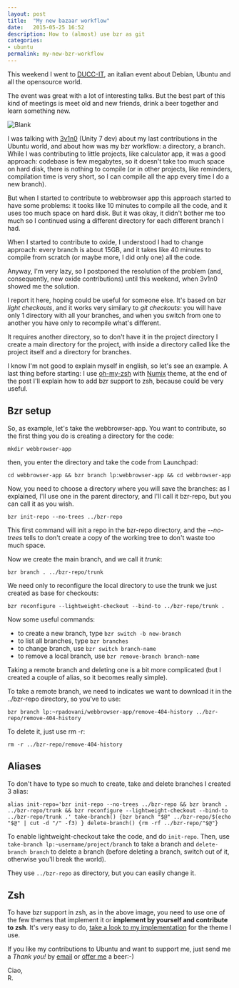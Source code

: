 ```yaml
---
layout: post
title:  "My new bazaar workflow"
date:   2015-05-25 16:52
description: How to (almost) use bzr as git
categories:
- ubuntu
permalink: my-new-bzr-workflow
---
```



This weekend I went to [DUCC-IT][duccit], an italian event about Debian, Ubuntu and all the opensource world.

The event was great with a lot of interesting talks. But the best part of this kind of meetings is meet old and new friends, drink a beer together and learn something new.

![Blank][img0]

I was talking with [3v1n0][3v1n0] (Unity 7 dev) about my last contributions in the Ubuntu world, and about how was my bzr workflow: a directory, a branch. While I was contributing to little projects, like calculator app, it was a good approach: codebase is few megabytes, so it doesn't take too much space on hard disk, there is nothing to compile (or in other projects, like reminders, compilation time is very short, so I can compile all the app every time I do a new branch).

But when I started to contribute to webbrowser app this approach started to have some problems: it tooks like 10 minutes to compile all the code, and it uses too much space on hard disk. But it was okay, it didn't bother me too much so I continued using a different directory for each different branch I had.

When I started to contribute to oxide, I understood I had to change approach: every branch is about 15GB, and it takes like 40 minutes to compile from scratch (or maybe more, I did only one) all the code.

Anyway, I'm very lazy, so I postponed the resolution of the problem (and, consequently, new oxide contributions) until this weekend, when 3v1n0 showed me the solution.

I report it here, hoping could be useful for someone else. It's based on bzr *light checkouts*, and it works very similary to *git checkouts*: you will have only 1 directory with all your branches, and when you switch from one to another you have only to recompile what's different.

It requires another directory, so to don't have it in the project directory I create a main directory for the project, with inside a directory called like the project itself and a directory for branches.

I know I'm not good to explain myself in english, so let's see an example. A last thing before starting: I use [oh-my-zsh][zsh] with [Numix][numix] theme, at the end of the post I'll explain how to add bzr support to zsh, because could be very useful.

## Bzr setup

So, as example, let's take the webbrowser-app. You want to contribute, so the first thing you do is creating a directory for the code:

`mkdir webbrowser-app`

then, you enter the directory and take the code from Launchpad:

`cd webbrowser-app && bzr branch lp:webbrowser-app && cd webbrowser-app`

Now, you need to choose a directory where you will save the branches: as I explained, I'll use one in the parent directory, and I'll call it bzr-repo, but you can call it as you wish.

`bzr init-repo --no-trees ../bzr-repo`

This first command will init a repo in the bzr-repo directory, and the *--no-trees* tells to don't create a copy of the working tree to don't waste too much space.

Now we create the main branch, and we call it *trunk*:

`bzr branch . ../bzr-repo/trunk`

We need only to reconfigure the local directory to use the trunk we just created as base for checkouts:

`bzr reconfigure --lightweight-checkout --bind-to ../bzr-repo/trunk .`

Now some useful commands:
- to create a new branch, type `bzr switch -b new-branch`
- to list all branches, type `bzr branches`
- to change branch, use `bzr switch branch-name`
- to remove a local branch, use `bzr remove-branch branch-name`

Taking a remote branch and deleting one is a bit more complicated (but I created a couple of alias, so it becomes really simple).

To take a remote branch, we need to indicates we want to download it in the ../bzr-repo directory, so you've to use:

`bzr branch lp:~rpadovani/webbrowser-app/remove-404-history ../bzr-repo/remove-404-history`

To delete it, just use rm -r:

`rm -r ../bzr-repo/remove-404-history`

## Aliases

To don't have to type so much to create, take and delete branches I created 3 alias:  

`alias init-repo='bzr init-repo --no-trees ../bzr-repo && bzr branch . ../bzr-repo/trunk && bzr reconfigure --lightweight-checkout --bind-to ../bzr-repo/trunk .'
take-branch() {bzr branch "$@" ../bzr-repo/$(echo "$@" | cut -d "/" -f3) }
delete-branch() {rm -rf ../bzr-repo/"$@"}`

To enable lightweight-checkout take the code, and do `init-repo`.
Then, use `take-branch lp:~username/project/branch` to take a branch and `delete-branch branch` to delete a branch (before deleting a branch, switch out of it, otherwise you'll break the world).

They use `../bzr-repo` as directory, but you can easily change it.

## Zsh
To have bzr support in zsh, as in the above image, you need to use one of the few themes that implement it or **implement by yourself and contribute to zsh**. It's very easy to do, [take a look to my implementation][bzrsupport] for the theme I use.

If you like my contributions to Ubuntu and want to support me, just send me a *Thank you!* by [email](mailto:riccardo@rpadovani.com) or [offer me][donation] a beer:-)

Ciao,<br/>
R.

[donation]: http://rpadovani.com/donations/
[duccit]: http://www.ducc.it
[3v1n0]: http://www.3v1n0.net/
[zsh]: https://github.com/robbyrussell/oh-my-zsh
[numix]: https://numixproject.org/
[bzrsupport]: https://github.com/robbyrussell/oh-my-zsh/pull/3884
[img0]: https://img.rpadovani.com/posts/bzr-improve.png
